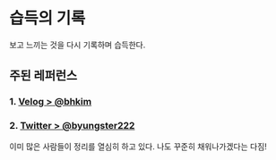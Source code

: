 # 습득의 기록


보고 느끼는 것을 다시 기록하며 습득한다.


## 주된 레퍼런스

### 1. [Velog > @bhkim](https://velog.io/@bhkim)
### 2. [Twitter > @byungster222](https://twitter.com/byungster222)


이미 많은 사람들이 정리를 열심히 하고 있다.
나도 꾸준히 채워나가겠다는 다짐!
